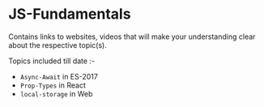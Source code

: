 # JS-Fundamentals
Contains links to websites, videos that will make your understanding clear about the respective topic(s).

Topics included till date :-
* `Async-Await` in ES-2017 
* `Prop-Types`  in React 
* `local-storage` in Web 
